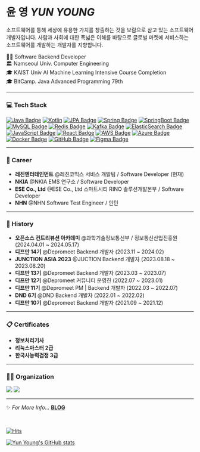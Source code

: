 # 윤 영 *YUN YOUNG*

소프트웨어를 통해 세상에 유용한 가치를 창출하는 것을 보람으로 삼고 있는 소프트웨어 개발자입니다. 사람과 사회에 대한 폭넓은 이해를 바탕으로 글로벌 마켓에 서비스하는 소프트웨어를 개발하는 개발자를 지향합니다.

🧑‍💻 Software Backend Developer  
🏛 Namseoul Univ. Computer Engineering
<br>
🎓 KAIST Univ AI Machine Learning Intensive Course Completion
<br>
🎓 BitCamp. Java Advanced Programming 79th
<br>

---

### 💻 Tech Stack
[![Java Badge](https://img.shields.io/badge/Java-007396?style=flat-square&logo=Java&logoColor=white)](https://www.java.com/ko/)
[![Kotlin](https://img.shields.io/badge/Kotlin-7F52FF?style=flat-square&logo=Kotlin&logoColor=white)](https://kotlinlang.org/)
[![JPA Badge](https://img.shields.io/badge/JPA-59666C?style=flat-square&logo=Hibernate&logoColor=white)](https://hibernate.org/)
[![Spring Badge](https://img.shields.io/badge/Spring-6DB33F?style=flat-square&logo=Spring&logoColor=white)](https://spring.io/)
[![SpringBoot Badge](https://img.shields.io/badge/SpringBoot-6DB33F?style=flat-square&logo=SpringBoot&logoColor=white)](https://spring.io/projects/spring-boot)
[![MySQL Badge](https://img.shields.io/badge/MySQL-4479A1?style=flat-square&logo=MySQL&logoColor=white)](https://www.mysql.com/)
[![Redis Badge](https://img.shields.io/badge/Redis-DC382D?style=flat-square&logo=Redis&logoColor=white)](https://redis.io/)
[![Kafka Badge](https://img.shields.io/badge/Apache%20Kafka-231F20?style=flat-square&logo=Apache-Kafka&logoColor=white)](https://kafka.apache.org/)
[![ElasticSearch Badge](https://img.shields.io/badge/ElasticSearch-005571?style=flat-square&logo=ElasticSearch&logoColor=white)](https://www.elastic.co/)
[![JavaScript Badge](https://img.shields.io/badge/JavaScript-F7DF1E?style=flat-square&logo=JavaScript&logoColor=black)](https://javascript.info/)
[![React Badge](https://img.shields.io/badge/React-61DAFB?style=flat-square&logo=React&logoColor=black)](https://reactjs.org/)
[![AWS Badge](https://img.shields.io/badge/Amazon%20AWS-232F3E?style=flat-square&logo=amazon-aws&logoColor=white)](https://aws.amazon.com/)
[![Azure Badge](https://img.shields.io/badge/Microsoft%20Azure-0078D4?style=flat-square&logo=microsoft-azure&logoColor=white)](https://azure.microsoft.com/)
[![Docker Badge](https://img.shields.io/badge/Docker-2496ED?style=flat-square&logo=Docker&logoColor=white)](https://www.docker.com/)
[![GitHub Badge](https://img.shields.io/badge/GitHub-181717?style=flat-square&logo=GitHub&logoColor=white)](https://github.com/)
[![Figma Badge](https://img.shields.io/badge/Figma-F24E1E?style=flat-square&logo=Figma&logoColor=white)](https://www.figma.com/)

---

### 💼 Career
- **레진엔터테인먼트** @레진코믹스 서비스 개발팀 / Software Developer (현재)
- **NKIA** @NKIA EMS 연구소 / Software Developer 
- **ESE Co., Ltd** @ESE Co., Ltd 스마트시티 RINO 솔루션개발본부 / Software Developer
- **NHN** @NHN Software Test Engineer / 인턴 

---

### 🏅 History
- **오픈소스 컨트리뷰션 아카데미** @과학기술정보통신부 / 정보통신산업진흥원 (2024.04.01 ~ 2024.05.17)
- **디프만 14기** @Depromeet  Backend 개발자 (2023.11 ~ 2024.02) 
- **JUNCTION ASIA 2023** @JUCTION Backend 개발자 (2023.08.18 ~ 2023.08.20)
- **디프만 13기** @Depromeet  Backend 개발자 (2023.03 ~ 2023.07) 
- **디프만 12기** @Depromeet  커뮤니티 운영진 (2022.07 ~ 2023.01) 
- **디프만 11기** @Depromeet  PM | Backend 개발자 (2022.03 ~ 2022.07)
- **DND 6기** @DND  Backend 개발자 (2022.01 ~ 2022.02) 
- **디프만 10기** @Depromeet  Backend 개발자 (2021.09 ~ 2021.12)

---

### 📋 Certificates
- **정보처리기사**
- **리눅스마스터 2급**
- **한국사능력검정 3급**

---

### 🧑‍💻 Organization
<a href="https://depromeet.com"><img src="https://img.shields.io/badge/Depromeet-003D7D?style=flat-square"></a>
<a href="https://dnd.ac"><img src="https://img.shields.io/badge/DND-FF7300?style=flat-square"></a>

---

✨ *For More Info...* **[BLOG](https://yunyoung1819.tistory.com/)**
  
<br>

[![Hits](https://hits.seeyoufarm.com/api/count/incr/badge.svg?url=https%3A%2F%2Fgithub.com%2Fyunyoung1819&count_bg=%2379C83D&title_bg=%23555555&icon=&icon_color=%23E7E7E7&title=hits&edge_flat=false)](https://hits.seeyoufarm.com)

<div>

[![Yun Young's GitHub stats](https://github-readme-stats.vercel.app/api?username=yunyoung1819&show_icon=true)](https://github.com/anuraghazra/github-readme-stats)

</div>
